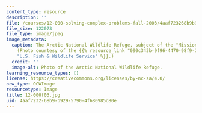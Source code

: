 ```yaml
---
content_type: resource
description: ''
file: /courses/12-000-solving-complex-problems-fall-2003/4aaf723268b9b92957904f680985d80e_12-000f03.jpg
file_size: 122073
file_type: image/jpeg
image_metadata:
  caption: The Arctic National Wildlife Refuge, subject of the "Mission 2007" challenge.
    (Photo courtesy of the {{% resource_link "090c343b-9f96-4470-98f9-2c1678363ded"
    "U.S. Fish & Wildlife Service" %}}.)
  credit: ''
  image-alt: Photo of the Arctic National Wildlife Refuge.
learning_resource_types: []
license: https://creativecommons.org/licenses/by-nc-sa/4.0/
ocw_type: OCWImage
resourcetype: Image
title: 12-000f03.jpg
uid: 4aaf7232-68b9-b929-5790-4f680985d80e
---
```

